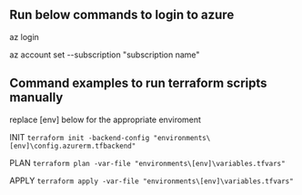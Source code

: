 ## Run below commands to login to azure 

  az login
  
  az account set --subscription "subscription name"

## Command examples to run terraform scripts manually 

replace [env] below for the appropriate enviroment

INIT `terraform init -backend-config "environments\[env]\config.azurerm.tfbackend"`

PLAN `terraform plan -var-file "environments\[env]\variables.tfvars"` 

APPLY `terraform apply -var-file "environments\[env]\variables.tfvars"` 

